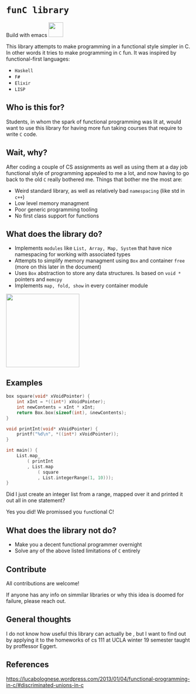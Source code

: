 `funC library` 
===

Build with emacs <img src="https://shop.fsf.org/sites/default/files/styles/product_zoom/public/Emacs-icon.sh_.png" width="40" height="40" />

This library attempts to make programming in a functional style
simpler in C. In other words it tries to make programming
in `C` fun. It was inspired by functional-first languages:

* `Haskell`
* `F#`
* `Elixir`
* `LISP`

Who is this for?
---

Students, in whom the spark of functional programming
was lit at, would want to use this library for having more fun
taking courses that require to write `C` code.


Wait, why?
---

After coding a couple of CS assignments as well as using them
at a day job functional style of programming appealed to me a lot,
and now having to go back to the old `C` really bothered me. Things
that bother me the most are:

* Weird standard library, as well as relatively bad `namespacing` (like std in `c++`)
* Low level memory managment
* Poor generic programming tooling
* No first class support for functions

What does the library do?
---

* Implements `modules` like `List, Array, Map, System` that have nice namespacing for
working with associated types
* Attempts to simplify memory managment using `Box` and container `free`
  (more on this later in the document)
* Uses `Box` abstraction to store any data structures.
  Is based on `void *` pointers and `memcpy`
* Implements `map, fold, show` in every container module

<img align="center" src="https://cdn.shopify.com/s/files/1/0402/9449/products/torvalds.png?v=1406355999" width="200" height="200" />

Examples
---

```C
box square(void* xVoidPointer) {
	int xInt = *((int*) xVoidPointer);
	int newContents = xInt * xInt;
	return Box.box(sizeof(int), &newContents);
}

void printInt(void* xVoidPointer) {
	printf("%d\n", *((int*) xVoidPointer));
}

int main() {
	List.map_
		( printInt
		, List.map
			( square
			, List.integerRange(1, 10)));
}

```

Did I just create an integer list from a range, mapped
over it and printed it out all in one statement?

Yes you did! We promissed you `fun`ctional C!


What does the library not do?
---

* Make you a decent functional programmer overnight
* Solve any of the above listed limitations of `C` entirely

Contribute
---

All contributions are welcome!

If anyone has any info on simmilar libraries or why this idea
is doomed for failure, please reach out.

General thoughts
---

I do not know how useful this library can actually be
, but I want to find out by applying it to the homeworks
of cs 111 at UCLA winter 19 semester taught by proffessor Eggert.


References
---

https://lucabolognese.wordpress.com/2013/01/04/functional-programming-in-c/#discriminated-unions-in-c
